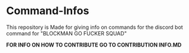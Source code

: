 # Command-Infos
This repository is Made for giving info on commands for the discord bot command for "BLOCKMAN GO FUCKER SQUAD"

**FOR INFO ON HOW TO CONTRIBUTE GO TO CONTRIBUTION INFO.MD**
